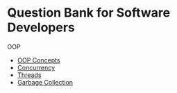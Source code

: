 # Question Bank for Software Developers

OOP

- [OOP Concepts](./java_concepts.md)
- [Concurrency](./concurrency.md)
- [Threads](./threads.md)
- [Garbage Collection](./garbage_collection.md)


